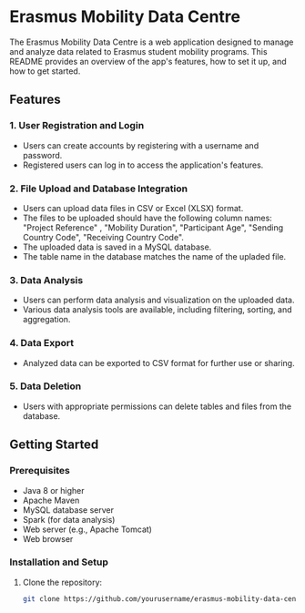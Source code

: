 
# Erasmus Mobility Data Centre

The Erasmus Mobility Data Centre is a web application designed to manage and analyze data related to Erasmus student mobility programs. This README provides an overview of the app's features, how to set it up, and how to get started.

## Features

### 1. User Registration and Login

- Users can create accounts by registering with a username and password.
- Registered users can log in to access the application's features.

### 2. File Upload and Database Integration

- Users can upload data files in CSV or Excel (XLSX) format.
- The files to be uploaded should have the following column names: "Project Reference" , "Mobility Duration", "Participant Age", "Sending Country Code", "Receiving Country Code".
- The uploaded data is saved in a MySQL database.
- The table name in the database matches the name of the upladed file.

### 3. Data Analysis

- Users can perform data analysis and visualization on the uploaded data.
- Various data analysis tools are available, including filtering, sorting, and aggregation.

### 4. Data Export

- Analyzed data can be exported to CSV format for further use or sharing.

### 5. Data Deletion

- Users with appropriate permissions can delete tables and files from the database.

## Getting Started

### Prerequisites

- Java 8 or higher
- Apache Maven
- MySQL database server
- Spark (for data analysis)
- Web server (e.g., Apache Tomcat)
- Web browser

### Installation and Setup

1. Clone the repository:

   ```bash
   git clone https://github.com/yourusername/erasmus-mobility-data-centre.git

